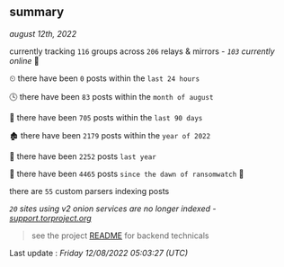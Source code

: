 
## summary
_august 12th, 2022_

currently tracking `116` groups across `206` relays & mirrors - _`103` currently online_ 📡

⏲ there have been `0` posts within the `last 24 hours`

🕓 there have been `83` posts within the `month of august`

📅 there have been `705` posts within the `last 90 days`

🏚 there have been `2179` posts within the `year of 2022`

🚀 there have been `2252` posts `last year`

🦕 there have been `4465` posts `since the dawn of ransomwatch` 🐣

there are `55` custom parsers indexing posts

_`20` sites using v2 onion services are no longer indexed - [support.torproject.org](https://support.torproject.org/onionservices/v2-deprecation/)_

> see the project [README](https://github.com/jmousqueton/ransomwatch#readme) for backend technicals



Last update : _Friday 12/08/2022 05:03:27 (UTC)_

